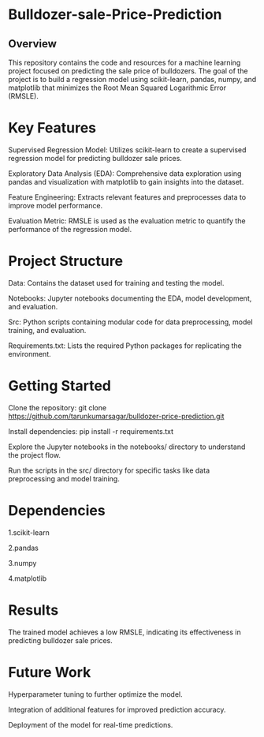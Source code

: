# Bulldozer-sale-Price-Prediction
## Overview 
This repository contains the code and resources for a machine learning project focused on predicting the sale price of bulldozers. The goal of the project is to build a regression model using scikit-learn, pandas, numpy, and matplotlib that minimizes the Root Mean Squared Logarithmic Error (RMSLE).

# Key Features
Supervised Regression Model: Utilizes scikit-learn to create a supervised regression model for predicting bulldozer sale prices.

Exploratory Data Analysis (EDA): Comprehensive data exploration using pandas and visualization with matplotlib to gain insights into the dataset.

Feature Engineering: Extracts relevant features and preprocesses data to improve model performance.

Evaluation Metric: RMSLE is used as the evaluation metric to quantify the performance of the regression model.

# Project Structure
Data: Contains the dataset used for training and testing the model.

Notebooks: Jupyter notebooks documenting the EDA, model development, and evaluation.

Src: Python scripts containing modular code for data preprocessing, model training, and evaluation.

Requirements.txt: Lists the required Python packages for replicating the environment.

# Getting Started
Clone the repository: git clone https://github.com/tarunkumarsagar/bulldozer-price-prediction.git

Install dependencies: pip install -r requirements.txt

Explore the Jupyter notebooks in the notebooks/ directory to understand the project flow.

Run the scripts in the src/ directory for specific tasks like data preprocessing and model training.

# Dependencies
1.scikit-learn

2.pandas

3.numpy

4.matplotlib

# Results
The trained model achieves a low RMSLE, indicating its effectiveness in predicting bulldozer sale prices.

# Future Work
Hyperparameter tuning to further optimize the model.

Integration of additional features for improved prediction accuracy.

Deployment of the model for real-time predictions.
